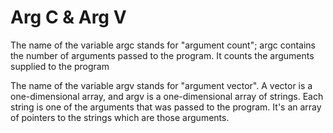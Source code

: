 <h1>Arg C & Arg V</h1>
<p>The name of the variable argc stands for "argument count"; argc contains the number of arguments passed to the program. It counts the arguments supplied to the program</p>
<p>The name of the variable argv stands for "argument vector". A vector is a one-dimensional array, and argv is a one-dimensional array of strings. Each string is one of the arguments that was passed to the program. It's an array of pointers to the strings which are those arguments.</p>
